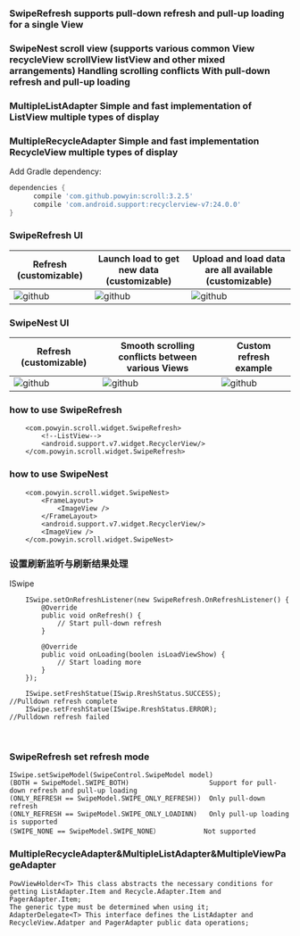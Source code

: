 ### SwipeRefresh supports pull-down refresh and pull-up loading for a single View
### SwipeNest scroll view (supports various common View recycleView scrollView listView and other mixed arrangements) Handling scrolling conflicts With pull-down refresh and pull-up loading
### MultipleListAdapter<T> Simple and fast implementation of ListView multiple types of display
### MultipleRecycleAdapter<T> Simple and fast implementation RecycleView multiple types of display

Add Gradle dependency:
```gradle
dependencies {
      compile 'com.github.powyin:scroll:3.2.5'
      compile 'com.android.support:recyclerview-v7:24.0.0'
}
```

### SwipeRefresh UI

|Refresh (customizable)|Launch load to get new data (customizable)|Upload and load data are all available (customizable)|
|---|---|----
|![github](https://github.com/powyin/nest-scroll/blob/master/app/src/main/res/raw/refresh_pre.gif)|![github](https://github.com/powyin/nest-scroll/blob/master/app/src/main/res/raw/refresh_load_2.gif)|![github](https://github.com/powyin/nest-scroll/blob/master/app/src/main/res/raw/refresh_load_1.gif)|


### SwipeNest UI

|Refresh (customizable)|Smooth scrolling conflicts between various Views|Custom refresh example|
|---|---|----
|![github](https://github.com/powyin/nest-scroll/blob/master/app/src/main/res/raw/nest_pre.gif)|![github](https://github.com/powyin/nest-scroll/blob/master/app/src/main/res/raw/nest_pre_1.gif)|![github](https://github.com/powyin/nest-scroll/blob/master/app/src/main/res/raw/nest_pre_2.gif)|

### how to use  SwipeRefresh

```
    <com.powyin.scroll.widget.SwipeRefresh>
        <!--ListView-->
        <android.support.v7.widget.RecyclerView/>
    </com.powyin.scroll.widget.SwipeRefresh>
```
    
### how to use  SwipeNest 

```
    <com.powyin.scroll.widget.SwipeNest>
        <FrameLayout>
            <ImageView />
        </FrameLayout>
        <android.support.v7.widget.RecyclerView/>
        <ImageView />
    </com.powyin.scroll.widget.SwipeNest>
```

### 设置刷新监听与刷新结果处理

ISwipe

        ISwipe.setOnRefreshListener(new SwipeRefresh.OnRefreshListener() {
            @Override
            public void onRefresh() {
                // Start pull-down refresh
            }

            @Override
            public void onLoading(boolen isLoadViewShow) {
                // Start loading more
            }
        });
        
        ISwipe.setFreshStatue(ISwip.RreshStatus.SUCCESS);             //Pulldown refresh complete
        ISwipe.setFreshStatue(ISwipe.RreshStatus.ERROR);              //Pulldown refresh failed
 
        
        
### SwipeRefresh set refresh mode

```
ISwipe.setSwipeModel(SwipeControl.SwipeModel model)
(BOTH = SwipeModel.SWIPE_BOTH)                    Support for pull-down refresh and pull-up loading 
(ONLY_REFRESH == SwipeModel.SWIPE_ONLY_REFRESH))  Only pull-down refresh
(ONLY_REFRESH == SwipeModel.SWIPE_ONLY_LOADINN)   Only pull-up loading is supported 
(SWIPE_NONE == SwipeModel.SWIPE_NONE）           Not supported
```


### MultipleRecycleAdapter&MultipleListAdapter&MultipleViewPageAdapter
```     
PowViewHolder<T> This class abstracts the necessary conditions for getting ListAdapter.Item and Recycle.Adapter.Item and PagerAdapter.Item;
The generic type must be determined when using it;
AdapterDelegate<T> This interface defines the ListAdapter and RecycleView.Adatper and PagerAdapter public data operations;
```        
        

